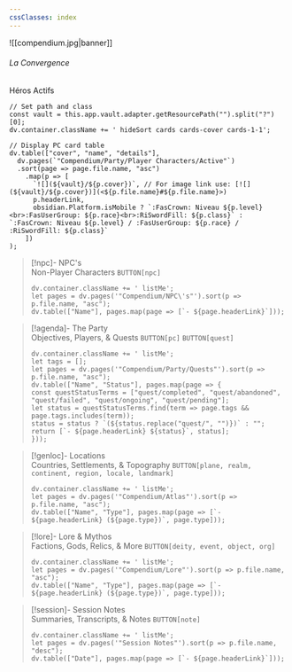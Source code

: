 ```yaml
---
cssClasses: index
---
```

![[compendium.jpg|banner]]
###### <span class="head">La Convergence</span> 
<span class="head">Héros Actifs</span> 
 
```dataviewjs
// Set path and class
const vault = this.app.vault.adapter.getResourcePath("").split("?")[0];
dv.container.className += ' hideSort cards cards-cover cards-1-1';

// Display PC card table
dv.table(["cover", "name", "details"],
  dv.pages(`"Compendium/Party/Player Characters/Active"`)
  .sort(page => page.file.name, "asc")
    .map(p => [
      `![](${vault}/${p.cover})`, // For image link use: [![](${vault}/${p.cover})](<${p.file.name}#${p.file.name}>)
      p.headerLink,
      obsidian.Platform.isMobile ? `:FasCrown: Niveau ${p.level}<br>:FasUserGroup: ${p.race}<br>:RiSwordFill: ${p.class}` : `:FasCrown: Niveau ${p.level} / :FasUserGroup: ${p.race} / :RiSwordFill: ${p.class}`
    ])
);
```

> [!npc]-   NPC's<br><span class="sub">Non-Player Characters</span>
> `BUTTON[npc]`
> ```dataviewjs
> dv.container.className += ' listMe';
> let pages = dv.pages('"Compendium/NPC\'s"').sort(p => p.file.name, "asc");  
> dv.table(["Name"], pages.map(page => [`- ${page.headerLink}`]));
>```


> [!agenda]-  The Party<br><span class="sub">Objectives, Players, & Quests</span>
> `BUTTON[pc]` `BUTTON[quest]`
>```dataviewjs
>dv.container.className += ' listMe';
>let tags = [];
>let pages = dv.pages('"Compendium/Party/Quests"').sort(p => p.file.name, "asc");
>dv.table(["Name", "Status"], pages.map(page => {
>const questStatusTerms = ["quest/completed", "quest/abandoned", "quest/failed", "quest/ongoing", "quest/pending"];
>let status = questStatusTerms.find(term => page.tags && page.tags.includes(term));
>status = status ? `(${status.replace("quest/", "")})` : "";
>return [`- ${page.headerLink} ${status}`, status];
>}));
>```

> [!genloc]-  Locations<br><span class="sub">Countries, Settlements, & Topography</span>
>`BUTTON[plane, realm, continent, region, locale, landmark]`
> ```dataviewjs
> dv.container.className += ' listMe';
> let pages = dv.pages('"Compendium/Atlas"').sort(p => p.file.name, "asc");  
> dv.table(["Name", "Type"], pages.map(page => [`- ${page.headerLink} (${page.type})`, page.type]));
>```


> [!lore]-  Lore & Mythos<br><span class="sub">Factions, Gods, Relics, & More</span> 
> `BUTTON[deity, event, object, org]`
> ```dataviewjs
> dv.container.className += ' listMe';
> let pages = dv.pages('"Compendium/Lore"').sort(p => p.file.name, "asc");  
>dv.table(["Name", "Type"], pages.map(page => [`- ${page.headerLink} (${page.type})`, page.type]));
>```

 
> [!session]-  Session Notes<br><span class="sub">Summaries, Transcripts, & Notes</span>
> `BUTTON[note]`
> ```dataviewjs
> dv.container.className += ' listMe';
> let pages = dv.pages('"Session Notes"').sort(p => p.file.name, "desc");  
>dv.table(["Date"], pages.map(page => [`- ${page.headerLink}`]));
>```
